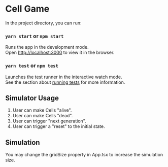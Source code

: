 # Cell Game 

In the project directory, you can run:

### `yarn start` or `npm start`

Runs the app in the development mode.\
Open [http://localhost:3000](http://localhost:3000) to view it in the browser.

### `yarn test` or `npm test`

Launches the test runner in the interactive watch mode.\
See the section about [running tests](https://facebook.github.io/create-react-app/docs/running-tests) for more information.

## Simulator Usage

1. User can make Cells "alive".
2. User can make Cells "dead".
3. User can trigger "next generation".
4. User can trigger a "reset" to the initial state.

## Simulation

You may change the gridSize property in App.tsx to increase the simulation size.
